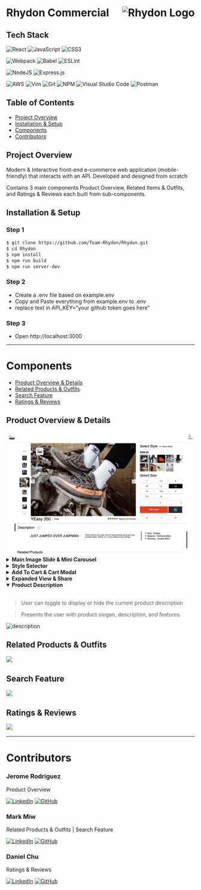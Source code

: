 # Rhydon Commercial <img align="right" src="https://github.com/Team-Rhydon/Rhydon/blob/main/client/src/assets/logos/rhydon-logos_30.jpeg?raw=true" alt="Rhydon Logo"/>


## Tech Stack
![React](https://img.shields.io/badge/react-%2320232a.svg?style=for-the-badge&logo=react&logoColor=%2361DAFB) 
![JavaScript](https://img.shields.io/badge/JavaScript-323330?style=for-the-badge&logo=javascript&logoColor=F7DF1E) 
![CSS3](https://img.shields.io/badge/css3-%231572B6.svg?style=for-the-badge&logo=css3&logoColor=white)

![Webpack](https://img.shields.io/badge/webpack-%238DD6F9.svg?style=for-the-badge&logo=webpack&logoColor=black) 
![Babel](https://img.shields.io/badge/Babel-F9DC3e?style=for-the-badge&logo=babel&logoColor=black) 
![ESLint](https://img.shields.io/badge/ESLint-4B3263?style=for-the-badge&logo=eslint&logoColor=white)

![NodeJS](https://img.shields.io/badge/node.js-6DA55F?style=for-the-badge&logo=node.js&logoColor=white)
![Express.js](https://img.shields.io/badge/Express.js-000000?style=for-the-badge&logo=express&logoColor=white)

![AWS](https://img.shields.io/badge/AWS-%23FF9900.svg?style=for-the-badge&logo=amazon-aws&logoColor=white) 
![Vim](https://img.shields.io/badge/VIM-%2311AB00.svg?style=for-the-badge&logo=vim&logoColor=white) 
![Git](https://img.shields.io/badge/git-%23F05033.svg?style=for-the-badge&logo=git&logoColor=white) 
![NPM](https://img.shields.io/badge/NPM-%23000000.svg?style=for-the-badge&logo=npm&logoColor=white) 
![Visual Studio Code](https://img.shields.io/badge/Visual_Studio_Code-0078D4?style=for-the-badge&logo=visual%20studio%20code&logoColor=white)
![Postman](https://img.shields.io/badge/Postman-FF6C37?style=for-the-badge&logo=Postman&logoColor=white)


## Table of Contents
- [Project Overview](#project-overview)
- [Installation & Setup](#installation--setup)
- [Components](#components)
- [Contributors](#contributors)

## Project Overview
Modern & Interactive front-end e-commerce web application (mobile-friendly) that interacts with an API. Developed and designed from scratch

Contains 3 main components Product Overview, Related Items & Outfits, and Ratings & Reviews each built from sub-components.

## Installation & Setup

### Step 1
```
$ git clone https://github.com/Team-Rhydon/Rhydon.git
$ cd Rhydon
$ npm install
$ npm run build
$ npm run server-dev
```
### Step 2
- Create a .env file based on example.env
- Copy and Paste everything from example.env to .env
- replace text in API_KEY="your github token goes here"
### Step 3
- Open http://localhost:3000

* * *

# Components
- [Product Overview & Details](#product-overview--details)
- [Related Products & Outfits](#related-products--outfits)
- [Search Feature](#search-feature)
- [Ratings & Reviews](#ratings--reviews)

## Product Overview & Details

<img src='/client/src/assets/photos/productoverview.png' width='725px'/>

<details><summary><b>Main Image Slide & Mini Carousel</b></summary>

<br/>

>User can infinitely scroll through the main slide or mini carousel

>Provides a smooth experience for clients rendering accurate images before and after selected photo

![slides](https://imgur.com/jN3CsN2.gif)

</details>

<details><summary><b>Style Selector</b></summary>

<br/>

>User is presented all styles of the current product 

>The client has the ability to select different styles, changing the main image display and mini carousel gallery for that specific style

![style-selector](https://imgur.com/kQEwehm.gif)

</details>

<details><summary><b>Add To Cart & Cart Modal</b></summary>

<br/>

>User is presented all sizes of the current product. Selecting a size presents the user to choose a quantity and ability to add to cart

>Selecting a different size conceals the ability to choose quantity and disables add to cart button until size is selected

>User is presented with all items added to cart with descripted purchase, sorted from most recent to oldest

>User can remove product from cart or continue shopping

![cart](https://imgur.com/IZ5m0Fo.gif)

<!-- <img src='https://imgur.com/IZ5m0Fo.gif' width='700px' align-self="start"/> -->
<!-- <img src='https://imgur.com/1uPieh6.gif' width='300px'/> -->

</details>

<details><summary><b>Expanded View & Share</b></summary>

<br/>

>User has the ability to expand main image and slide through style gallery

>Allows users to share to social platforms

![](https://imgur.com/IMLBT7m.gif)

</details>

<details open><summary><b>Product Description</b></summary>

<br/>

>User can toggle to display or hide the current product description

>Presents the user with product slogan, description, and features

![description](https://i.imgur.com/KstXQGQ.gif)

</details>


## Related Products & Outfits

![](https://imgur.com/VhuGcTr.jpg)

## Search Feature

![](https://imgur.com/IEuEiL2.jpg)

## Ratings & Reviews

![](https://imgur.com/Xq4e2WE.jpg)



***

# Contributors

### Jerome Rodriguez
Product Overview

[![LinkedIn](https://img.shields.io/badge/linkedin-%230077B5.svg?style=for-the-badge&logo=linkedin&logoColor=white)](https://www.linkedin.com/in/jeromemtrodriguez/) 
[![GitHub](https://img.shields.io/badge/github-%23121011.svg?style=for-the-badge&logo=github&logoColor=white)](https://github.com/JeromeMTR)

### Mark Miw
Related Products & Outfits | Search Feature

[![LinkedIn](https://img.shields.io/badge/linkedin-%230077B5.svg?style=for-the-badge&logo=linkedin&logoColor=white)](https://www.linkedin.com/in/mark-miw)
[![GitHub](https://img.shields.io/badge/github-%23121011.svg?style=for-the-badge&logo=github&logoColor=white)](https://github.com/markmiw)


### Daniel Chu
Ratings & Reviews

[![LinkedIn](https://img.shields.io/badge/linkedin-%230077B5.svg?style=for-the-badge&logo=linkedin&logoColor=white)](https://www.linkedin.com/in/chuda/)
[![GitHub](https://img.shields.io/badge/github-%23121011.svg?style=for-the-badge&logo=github&logoColor=white)](https://github.com/crypto-bender)
